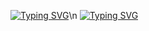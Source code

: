 [![Typing SVG](https://readme-typing-svg.demolab.com?font=Doto&weight=700&size=34&letterSpacing=&duration=7000&pause=&color=FFDC48&repeat=false&width=435&lines=Hello%2C+my+name+is+.+++.+)](https://git.io/typing-svg)\n
[![Typing SVG](https://readme-typing-svg.demolab.com?font=Doto&weight=800&size=50&letterSpacing=&duration=2000&pause=4000&color=2AFFE4&center=true&vCenter=true&repeat=false&width=1000&lines=+;Ivan+Kurbakov)](https://git.io/typing-svg)
